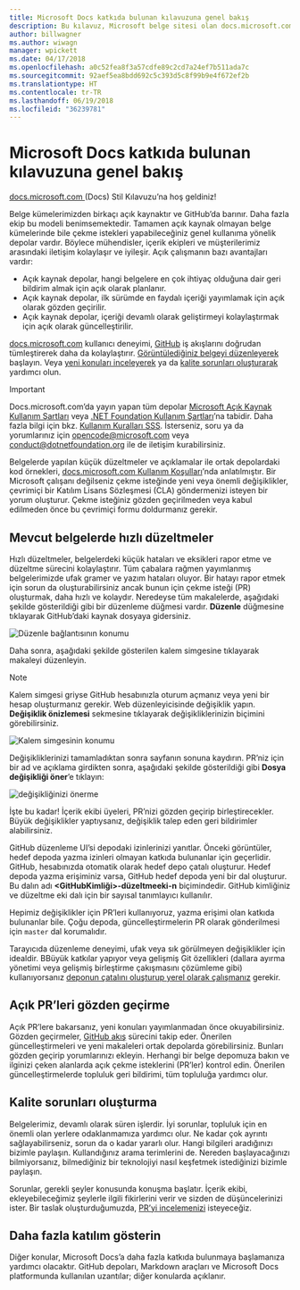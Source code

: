 ```yaml
---
title: Microsoft Docs katkıda bulunan kılavuzuna genel bakış
description: Bu kılavuz, Microsoft belge sitesi olan docs.microsoft.com’a nasıl katkıda bulunabileceğinizi açıklar.
author: billwagner
ms.author: wiwagn
manager: wpickett
ms.date: 04/17/2018
ms.openlocfilehash: a0c52fea8f3a57cdfe89c2cd7a24ef7b511ada7c
ms.sourcegitcommit: 92aef5ea8bdd692c5c393d5c8f99b9e4f672ef2b
ms.translationtype: HT
ms.contentlocale: tr-TR
ms.lasthandoff: 06/19/2018
ms.locfileid: "36239781"
---
```

# <a name="microsoft-docs-contributor-guide-overview"></a>Microsoft Docs katkıda bulunan kılavuzuna genel bakış

[docs.microsoft.com ](https://docs.microsoft.com) (Docs) Stil Kılavuzu’na hoş geldiniz!

Belge kümelerimizden birkaçı açık kaynaktır ve GitHub’da barınır. Daha fazla ekip bu modeli benimsemektedir. Tamamen açık kaynak olmayan belge kümelerinde bile çekme istekleri yapabileceğiniz genel kullanıma yönelik depolar vardır. Böylece mühendisler, içerik ekipleri ve müşterilerimiz arasındaki iletişim kolaylaşır ve iyileşir. Açık çalışmanın bazı avantajları vardır:

- Açık kaynak depolar, hangi belgelere en çok ihtiyaç olduğuna dair geri bildirim almak için açık olarak planlanır.
- Açık kaynak depolar, ilk sürümde en faydalı içeriği yayımlamak için açık olarak gözden geçirilir.
- Açık kaynak depolar, içeriği devamlı olarak geliştirmeyi kolaylaştırmak için açık olarak güncelleştirilir.

[docs.microsoft.com](https://docs.microsoft.com) kullanıcı deneyimi, [GitHub](https://github.com) iş akışlarını doğrudan tümleştirerek daha da kolaylaştırır. [Görüntülediğiniz belgeyi düzenleyerek](#quick-edits-to-existing-documents) başlayın. Veya [yeni konuları inceleyerek](#review-open-prs) ya da [kalite sorunları oluşturarak](#create-quality-issues) yardımcı olun.

> [!IMPORTANT]
> Docs.microsoft.com’da yayın yapan tüm depolar [Microsoft Açık Kaynak Kullanım Şartları](https://opensource.microsoft.com/codeofconduct/) veya [.NET Foundation Kullanım Şartları](https://dotnetfoundation.org/code-of-conduct)’na tabidir. Daha fazla bilgi için bkz. [Kullanım Kuralları SSS](https://opensource.microsoft.com/codeofconduct/faq/). İsterseniz, soru ya da yorumlarınız için [opencode@microsoft.com](mailto:opencode@microsoft.com) veya [conduct@dotnetfoundation.org](mailto:conduct@dotnetfoundation.org) ile de iletişim kurabilirsiniz.<br>
>
> Belgelerde yapılan küçük düzeltmeler ve açıklamalar ile ortak depolardaki kod örnekleri, [docs.microsoft.com Kullanım Koşulları](https://docs.microsoft.com/legal/termsofuse)’nda anlatılmıştır. Bir Microsoft çalışanı değilseniz çekme isteğinde yeni veya önemli değişiklikler, çevrimiçi bir Katılım Lisans Sözleşmesi (CLA) göndermenizi isteyen bir yorum oluşturur. Çekme isteğiniz gözden geçirilmeden veya kabul edilmeden önce bu çevrimiçi formu doldurmanız gerekir.

## <a name="quick-edits-to-existing-documents"></a>Mevcut belgelerde hızlı düzeltmeler

Hızlı düzeltmeler, belgelerdeki küçük hataları ve eksikleri rapor etme ve düzeltme sürecini kolaylaştırır. Tüm çabalara rağmen yayımlanmış belgelerimizde ufak gramer ve yazım hataları oluyor. Bir hatayı rapor etmek için sorun da oluşturabilirsiniz ancak bunun için çekme isteği (PR) oluşturmak, daha hızlı ve kolaydır. Neredeyse tüm makalelerde, aşağıdaki şekilde gösterildiği gibi bir düzenleme düğmesi vardır. **Düzenle** düğmesine tıklayarak GitHub’daki kaynak dosyaya gidersiniz.

![Düzenle bağlantısının konumu](./media/index/edit-article.png)

Daha sonra, aşağıdaki şekilde gösterilen kalem simgesine tıklayarak makaleyi düzenleyin.

> [!NOTE]
> Kalem simgesi griyse GitHub hesabınızla oturum açmanız veya yeni bir hesap oluşturmanız gerekir. Web düzenleyicisinde değişiklik yapın. **Değişiklik önizlemesi** sekmesine tıklayarak değişikliklerinizin biçimini görebilirsiniz.

![Kalem simgesinin konumu](./media/index/editicon.png)

Değişikliklerinizi tamamladıktan sonra sayfanın sonuna kaydırın. PR’niz için bir ad ve açıklama girdikten sonra, aşağıdaki şekilde gösterildiği gibi **Dosya değişikliği öner**’e tıklayın:

![değişikliğinizi önerme](./media/index/submit-pull-request.png)

İşte bu kadar! İçerik ekibi üyeleri, PR’nizi gözden geçirip birleştirecekler. Büyük değişiklikler yaptıysanız, değişiklik talep eden geri bildirimler alabilirsiniz.

GitHub düzenleme UI’si depodaki izinlerinizi yanıtlar. Önceki görüntüler, hedef depoda yazma izinleri olmayan katkıda bulunanlar için geçerlidir. GitHub, hesabınızda otomatik olarak hedef depo çatalı oluşturur. Hedef depoda yazma erişiminiz varsa, GitHub hedef depoda yeni bir dal oluşturur. Bu dalın adı **\<GitHubKimliği\>-düzeltmeeki-n** biçimindedir. GitHub kimliğiniz ve düzeltme eki dalı için bir sayısal tanımlayıcı kullanılır.

Hepimiz değişiklikler için PR’leri kullanıyoruz, yazma erişimi olan katkıda bulunanlar bile. Çoğu depoda, güncelleştirmelerin PR olarak gönderilmesi için `master` dal korumalıdır.

Tarayıcıda düzenleme deneyimi, ufak veya sık görülmeyen değişiklikler için idealdir. BBüyük katkılar yapıyor veya gelişmiş Git özellikleri (dallara ayırma yönetimi veya gelişmiş birleştirme çakışmasını çözümleme gibi) kullanıyorsanız [deponun çatalını oluşturup yerel olarak çalışmanız](how-to-write-workflows-major.md) gerekir.

## <a name="review-open-prs"></a>Açık PR’leri gözden geçirme

Açık PR’lere bakarsanız, yeni konuları yayımlanmadan önce okuyabilirsiniz. Gözden geçirmeler, [GitHub akış](https://guides.github.com/introduction/flow/) sürecini takip eder. Önerilen güncelleştirmeleri ve yeni makaleleri ortak depolarda görebilirsiniz. Bunları gözden geçirip yorumlarınızı ekleyin. Herhangi bir belge depomuza bakın ve ilginizi çeken alanlarda açık çekme isteklerini (PR’ler) kontrol edin. Önerilen güncelleştirmelerde topluluk geri bildirimi, tüm topluluğa yardımcı olur.

## <a name="create-quality-issues"></a>Kalite sorunları oluşturma

Belgelerimiz, devamlı olarak süren işlerdir. İyi sorunlar, topluluk için en önemli olan yerlere odaklanmamıza yardımcı olur. Ne kadar çok ayrıntı sağlayabilirseniz, sorun da o kadar yararlı olur. Hangi bilgileri aradığınızı bizimle paylaşın. Kullandığınız arama terimlerini de. Nereden başlayacağınızı bilmiyorsanız, bilmediğiniz bir teknolojiyi nasıl keşfetmek istediğinizi bizimle paylaşın.

Sorunlar, gerekli şeyler konusunda konuşma başlatır. İçerik ekibi, ekleyebileceğimiz şeylerle ilgili fikirlerini verir ve sizden de düşüncelerinizi ister. Bir taslak oluşturduğumuzda, [PR’yi incelemenizi](#review-open-prs) isteyeceğiz.

## <a name="get-more-involved"></a>Daha fazla katılım gösterin

Diğer konular, Microsoft Docs’a daha fazla katkıda bulunmaya başlamanıza yardımcı olacaktır. GitHub depoları, Markdown araçları ve Microsoft Docs platformunda kullanılan uzantılar; diğer konularda açıklanır.
